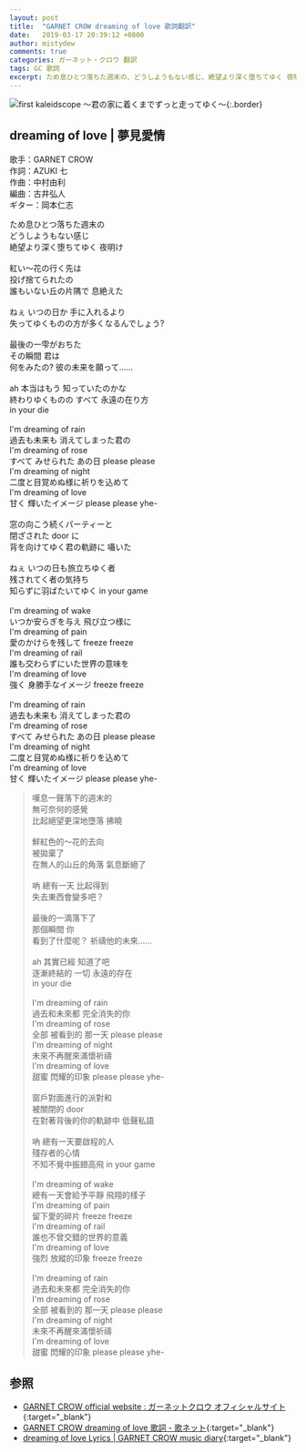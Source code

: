 ```yaml
---
layout: post
title:  "GARNET CROW dreaming of love 歌詞翻訳"
date:   2019-03-17 20:39:12 +0800
author: mistydew
comments: true
categories: ガーネット・クロウ 翻訳
tags: GC 歌詞
excerpt: ため息ひとつ落ちた週末の、どうしようもない感じ、絶望より深く堕ちてゆく 夜明け。
---
```

![first kaleidscope 〜君の家に着くまでずっと走ってゆく〜](https://raw.githubusercontent.com/mistydew/gc2/master/cover/minial/MINIAL_first%20kaleidscope%20〜君の家に着くまでずっと走ってゆく〜.jpg){:.border}

## dreaming of love | 夢見愛情

歌手：GARNET CROW<br>
作詞：AZUKI 七<br>
作曲：中村由利<br>
編曲：古井弘人<br>
ギター：岡本仁志

<div class="lyric-original">
<p>
ため息ひとつ落ちた週末の<br>
どうしようもない感じ<br>
絶望より深く堕ちてゆく 夜明け<br>
<br>
紅い～花の行く先は<br>
投げ捨てられたの<br>
誰もいない丘の片隅で 息絶えた<br>
<br>
ねぇ いつの日か 手に入れるより<br>
失ってゆくものの方が多くなるんでしょう?<br>
<br>
最後の一雫がおちた<br>
その瞬間 君は<br>
何をみたの? 彼の未来を願って……<br>
<br>
ah 本当はもう 知っていたのかな<br>
終わりゆくものの すべて 永遠の在り方<br>
in your die<br>
<br>
I'm dreaming of rain<br>
過去も未来も 消えてしまった君の<br>
I'm dreaming of rose<br>
すべて みせられた あの日 please please<br>
I'm dreaming of night<br>
二度と目覚めぬ様に祈りを込めて<br>
I'm dreaming of love<br>
甘く 輝いたイメージ please please yhe-<br>
<br>
窓の向こう続くパーティーと<br>
閉ざされた door に<br>
背を向けてゆく君の軌跡に 囁いた<br>
<br>
ねぇ いつの日も旅立ちゆく者<br>
残されてく者の気持ち<br>
知らずに羽ばたいてゆく in your game<br>
<br>
I'm dreaming of wake<br>
いつか安らぎを与え 飛び立つ様に<br>
I'm dreaming of pain<br>
愛のかけらを残して freeze freeze<br>
I'm dreaming of rail<br>
誰も交わらずにいた世界の意味を<br>
I'm dreaming of love<br>
強く 身勝手なイメージ freeze freeze<br>
<br>
I'm dreaming of rain<br>
過去も未来も 消えてしまった君の<br>
I'm dreaming of rose<br>
すべて みせられた あの日 please please<br>
I'm dreaming of night<br>
二度と目覚めぬ様に祈りを込めて<br>
I'm dreaming of love<br>
甘く 輝いたイメージ please please yhe-
</p>
</div>

<div class="lyric-translation">
<blockquote>
嘆息一聲落下的週末的<br>
無可奈何的感覺<br>
比起絕望更深地墮落 拂曉<br>
<br>
鮮紅色的～花的去向<br>
被拋棄了<br>
在無人的山丘的角落 氣息斷絕了<br>
<br>
吶 總有一天 比起得到<br>
失去東西會變多吧？<br>
<br>
最後的一滴落下了<br>
那個瞬間 你<br>
看到了什麼呢？ 祈禱他的未來......<br>
<br>
ah 其實已經 知道了吧<br>
逐漸終結的 一切 永遠的存在<br>
in your die<br>
<br>
I'm dreaming of rain<br>
過去和未來都 完全消失的你<br>
I'm dreaming of rose<br>
全部 被看到的 那一天 please please<br>
I'm dreaming of night<br>
未來不再醒來滿懷祈禱<br>
I'm dreaming of love<br>
甜蜜 閃耀的印象 please please yhe-<br>
<br>
窗戶對面進行的派對和<br>
被關閉的 door<br>
在對著背後的你的軌跡中 低聲私語<br>
<br>
吶 總有一天要啟程的人<br>
殘存者的心情<br>
不知不覺中振翅高飛 in your game<br>
<br>
I'm dreaming of wake<br>
總有一天會給予平靜 飛翔的樣子<br>
I'm dreaming of pain<br>
留下愛的碎片 freeze freeze<br>
I'm dreaming of rail<br>
誰也不曾交錯的世界的意義<br>
I'm dreaming of love<br>
強烈 放縱的印象 freeze freeze<br>
<br>
I'm dreaming of rain<br>
過去和未來都 完全消失的你<br>
I'm dreaming of rose<br>
全部 被看到的 那一天 please please<br>
I'm dreaming of night<br>
未來不再醒來滿懷祈禱<br>
I'm dreaming of love<br>
甜蜜 閃耀的印象 please please yhe-
</blockquote>
</div>

## 参照

* [GARNET CROW official website : ガーネットクロウ オフィシャルサイト](http://www.garnetcrow.com){:target="_blank"}
* [GARNET CROW dreaming of love 歌詞 - 歌ネット](https://www.uta-net.com/song/20147){:target="_blank"}
* [dreaming of love Lyrics \| GARNET CROW music diary](https://mistydew.github.io/gc/lyrics/original/dreaming%20of%20love.html){:target="_blank"}
